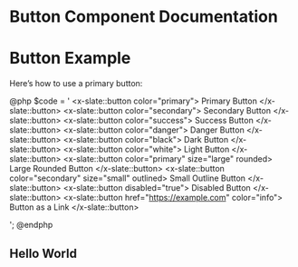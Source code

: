 # Button Component Documentation

# Button Example

Here’s how to use a primary button:

@php
    $code = '
<x-slate::button color="primary">
    Primary Button
</x-slate::button>
<x-slate::button color="secondary">
    Secondary Button
</x-slate::button>
<x-slate::button color="success">
    Success Button
</x-slate::button>
<x-slate::button color="danger">
    Danger Button
</x-slate::button>
<x-slate::button color="black">
    Dark Button
</x-slate::button>
<x-slate::button color="white">
    Light Button
</x-slate::button>
<x-slate::button color="primary" size="large" rounded>
    Large Rounded Button
</x-slate::button>
<x-slate::button color="secondary" size="small" outlined>
    Small Outline Button
</x-slate::button>
<x-slate::button disabled="true">
    Disabled Button
</x-slate::button>
<x-slate::button href="https://example.com" color="info">
    Button as a Link
</x-slate::button>

';
@endphp

<x-code-preview :code="$code" />

## Hello World